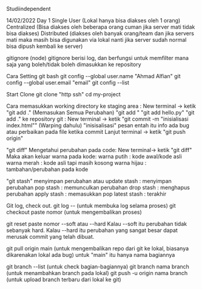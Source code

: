 
Studiindependent

14/02/2022 Day 1
Single User (Lokal hanya bisa diakses oleh 1 orang)
Centralized (Bisa diakses oleh beberapa orang cuman jika server mati tidak bisa diakses)
Distributed (diakses oleh banyak orang/team dan jika servers mati maka masih bisa digunakan via lokal nanti jika server sudah normal bisa dipush kembali ke server)

gitignore (node)
gitignore berisi log, dan berfungsi untuk memfilter mana saja yang boleh/tidak boleh dimasukkan ke repository 

Cara Setting git bash
git config --global user.name "Ahmad Alfian"
git config --global user.email "email"
git config --list

Start Clone 
git clone "http ssh"
cd my-project

Cara memasukkan working directory 
ke staging area :
New terminal -> ketik "git add ." (Memasukan Semua Perubahan)
"git add <directory>"
"git add hello.py"
"git add ."
ke repository git :
New terminal -> ketik "git commit -m "inisialisasi index.html"" (Warping dahulu)
"inisisalisasi" pesan entah itu info ada bug atau perbaikan pada file ketika commit
Lanjut terminal -> ketik "git push origin"

"git diff" Mengetahui perubahan pada code:
New terminal-> ketik "git diff"
Maka akan keluar warna pada kode: 
warna putih : kode awal/kode asli
warna merah : kode asli tapi masih kosong
warna hijau : tambahan/perubahan pada kode

"git stash" menyimpan perubahan atau update
stash : menyimpan perubahan
pop stash : memunculkan perubahan
drop stash : menghapus perubahan
apply stash : memasukkan
pop latest stash : terakhir

Git log, check out.
git log -- (untuk membuka log selama proses)
git checkout paste nomor (untuk mengembalikan proses)

git reset paste nomor --soft atau --hard
Kalau --soft itu perubahan tidak sebanyak hard.
Kalau --hard itu perubahan yang sangat besar dapat merusak commit yang telah dibuat.

git pull origin main (untuk mengembalikan repo dari git ke lokal, biasanya dikarenakan lokal ada bug) untuk "main" itu hanya nama bagiannya

git branch --list (untuk check bagian-bagiannya)
git branch nama branch (untuk menambahkan branch pada lokal)
git push -u origin nama branch (untuk upload branch terbaru dari lokal ke git)
